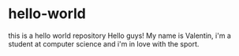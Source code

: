 # hello-world
this is a hello world repository
Hello guys!
My name is Valentin, i'm a student at computer science and i'm in love with the sport.
